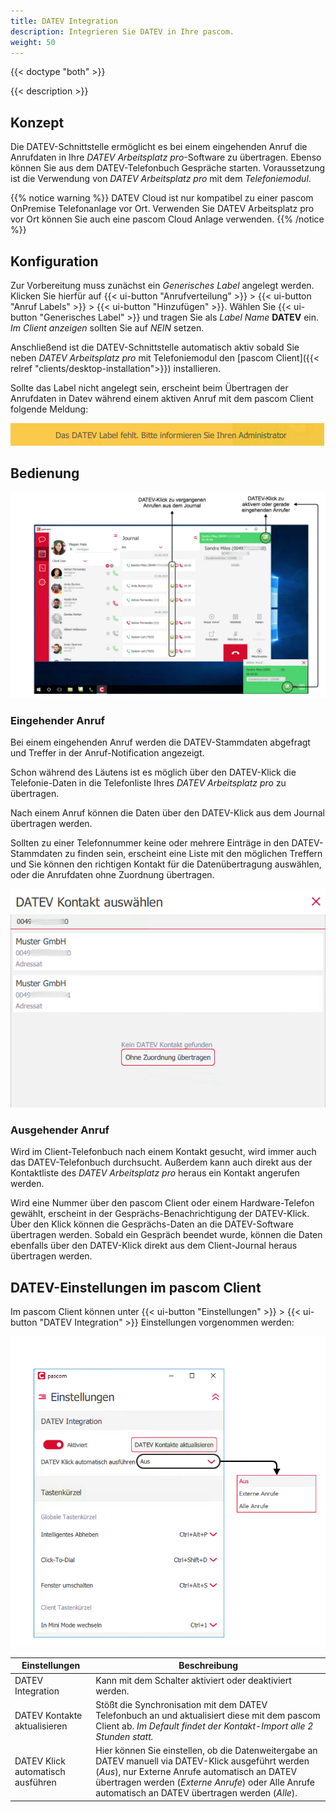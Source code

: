 ```yaml
---
title: DATEV Integration
description: Integrieren Sie DATEV in Ihre pascom.
weight: 50
---
```


{{< doctype "both"  >}}

{{< description >}}

## Konzept

Die DATEV-Schnittstelle ermöglicht es bei einem eingehenden Anruf die Anrufdaten in Ihre *DATEV Arbeitsplatz pro*-Software zu übertragen. Ebenso können Sie aus dem DATEV-Telefonbuch Gespräche starten. Voraussetzung ist die Verwendung von *DATEV Arbeitsplatz pro* mit dem *Telefoniemodul*.

{{% notice warning %}}
DATEV Cloud ist nur kompatibel zu einer pascom OnPremise Telefonanlage vor Ort.
Verwenden Sie DATEV Arbeitsplatz pro vor Ort können Sie auch eine pascom Cloud Anlage verwenden.
{{% /notice %}}

## Konfiguration

Zur Vorbereitung muss zunächst ein *Generisches Label* angelegt werden. Klicken Sie hierfür auf {{< ui-button "Anrufverteilung" >}} > {{< ui-button "Anruf Labels" >}} > {{< ui-button "Hinzufügen" >}}. Wählen Sie {{< ui-button "Generisches Label" >}} und tragen Sie als *Label Name* **DATEV** ein. *Im Client anzeigen* sollten Sie auf *NEIN* setzen.

Anschließend ist die DATEV-Schnittstelle automatisch aktiv sobald Sie neben *DATEV Arbeitsplatz pro* mit Telefoniemodul den [pascom Client]({{< relref "clients/desktop-installation">}}) installieren.

Sollte das Label nicht angelegt sein, erscheint beim Übertragen der Anrufdaten in Datev während einem aktiven Anruf mit dem pascom Client folgende Meldung:

![Kein DATEV-Label konfiguriert](datev-label.de.png)

## Bedienung

![DATEV-Klick ausführen](datev-journal.de.png)

### Eingehender Anruf

Bei einem eingehenden Anruf werden die DATEV-Stammdaten abgefragt und Treffer in der Anruf-Notification angezeigt.

Schon während des Läutens ist es möglich über den DATEV-Klick die Telefonie-Daten in die Telefonliste Ihres *DATEV Arbeitsplatz pro* zu übertragen.

Nach einem Anruf können die Daten über den DATEV-Klick aus dem Journal übertragen werden.


Sollten zu einer Telefonnummer keine oder mehrere Einträge in den DATEV-Stammdaten zu finden sein, erscheint eine Liste mit den möglichen Treffern und Sie können den richtigen Kontakt für die Datenübertragung auswählen, oder die Anrufdaten ohne Zuordnung übertragen.

![DATEV Eintrag auswählen](datev-selection.de.png)

### Ausgehender Anruf

Wird im Client-Telefonbuch nach einem Kontakt gesucht, wird immer auch das DATEV-Telefonbuch durchsucht.
Außerdem kann auch direkt aus der Kontaktliste des *DATEV Arbeitsplatz pro* heraus ein Kontakt angerufen werden.

Wird eine Nummer über den pascom Client oder einem Hardware-Telefon gewählt, erscheint in der Gesprächs-Benachrichtigung der DATEV-Klick. Über den Klick können die Gesprächs-Daten an die DATEV-Software übertragen werden. 
Sobald ein Gespräch beendet wurde, können die Daten ebenfalls über den DATEV-Klick direkt aus dem Client-Journal heraus übertragen werden.


## DATEV-Einstellungen im pascom Client

Im pascom Client können unter {{< ui-button "Einstellungen" >}} > {{< ui-button "DATEV Integration" >}} Einstellungen vorgenommen werden:

![DATEV Einstellungen](datev-settings.de.png)

|Einstellungen|Beschreibung|
|---|---|
|DATEV Integration|Kann mit dem Schalter aktiviert oder deaktiviert werden. |
|DATEV Kontakte aktualisieren|Stößt die Synchronisation mit dem DATEV Telefonbuch an und aktualisiert diese mit dem pascom Client ab. *Im Default findet der Kontakt-Import alle 2 Stunden statt.*|
|DATEV Klick automatisch ausführen|Hier können Sie einstellen, ob die Datenweitergabe an DATEV manuell via DATEV-Klick ausgeführt werden (*Aus*), nur Externe Anrufe automatisch an DATEV übertragen werden (*Externe Anrufe*) oder Alle Anrufe automatisch an DATEV übertragen werden (*Alle*). |
